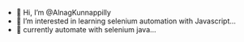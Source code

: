 - 👋 Hi, I’m @AlnagKunnappilly
- 👀 I’m interested in learning selenium automation with Javascript...
- 🌱 currently  automate with selenium java...

<!---
AlnagKunnappilly/AlnagKunnappilly is a ✨ special ✨ repository because its `README.md` (this file) appears on your GitHub profile.
You can click the Preview link to take a look at your changes.
--->
